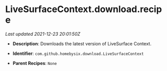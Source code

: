 # LiveSurfaceContext.download.recipe

_Last updated 2021-12-23 20:01:50Z_

- **Description**: Downloads the latest version of LiveSurface Context.

- **Identifier**: `com.github.homebysix.download.LiveSurfaceContext`

- **Parent Recipes**: `None`
